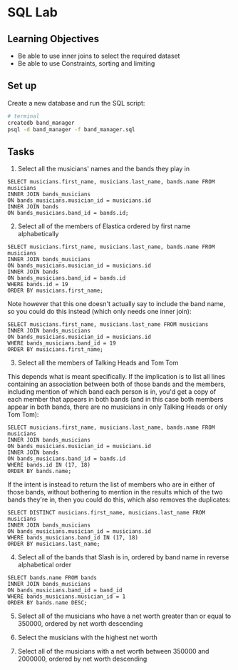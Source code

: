 # SQL Lab

## Learning Objectives

- Be able to use inner joins to select the required dataset
- Be able to use Constraints, sorting and limiting

## Set up

Create a new database and run the SQL script: 

```bash
# terminal
createdb band_manager
psql -d band_manager -f band_manager.sql
```

## Tasks

1. Select all the musicians' names and the bands they play in

```
SELECT musicians.first_name, musicians.last_name, bands.name FROM musicians
INNER JOIN bands_musicians
ON bands_musicians.musician_id = musicians.id
INNER JOIN bands
ON bands_musicians.band_id = bands.id;
```


2. Select all of the members of Elastica ordered by first name alphabetically

```
SELECT musicians.first_name, musicians.last_name, bands.name FROM musicians
INNER JOIN bands_musicians
ON bands_musicians.musician_id = musicians.id
INNER JOIN bands
ON bands_musicians.band_id = bands.id
WHERE bands.id = 19
ORDER BY musicians.first_name;
```

Note however that this one doesn't actually say to include the band name, so you could do this instead (which only needs one inner join):
```
SELECT musicians.first_name, musicians.last_name FROM musicians
INNER JOIN bands_musicians
ON bands_musicians.musician_id = musicians.id
WHERE bands_musicians.band_id = 19
ORDER BY musicians.first_name;
```


3. Select all the members of Talking Heads and Tom Tom

This depends what is meant specifically. If the implication is to list all lines containing an association between both of those bands and the members, including mention of which band each person is in, you'd get a copy of each member that appears in both bands (and in this case both members appear in both bands, there are no musicians in only Talking Heads or only Tom Tom):
```
SELECT musicians.first_name, musicians.last_name, bands.name FROM musicians
INNER JOIN bands_musicians
ON bands_musicians.musician_id = musicians.id
INNER JOIN bands
ON bands_musicians.band_id = bands.id
WHERE bands.id IN (17, 18)
ORDER BY bands.name;
```
If the intent is instead to return the list of members who are in either of those bands, without bothering to mention in the results which of the two bands they're in, then you could do this, which also removes the duplicates:
```
SELECT DISTINCT musicians.first_name, musicians.last_name FROM musicians
INNER JOIN bands_musicians
ON bands_musicians.musician_id = musicians.id
WHERE bands_musicians.band_id IN (17, 18)
ORDER BY musicians.last_name;
```


4. Select all of the bands that Slash is in, ordered by band name in reverse alphabetical order

```
SELECT bands.name FROM bands
INNER JOIN bands_musicians
ON bands_musicians.band_id = band_id
WHERE bands_musicians.musician_id = 1
ORDER BY bands.name DESC;
```


5. Select all of the musicians who have a net worth greater than or equal to 350000, ordered by net worth descending

6. Select the musicians with the highest net worth

7. Select all of the musicians with a net worth between 350000 and 2000000, ordered by net worth descending
